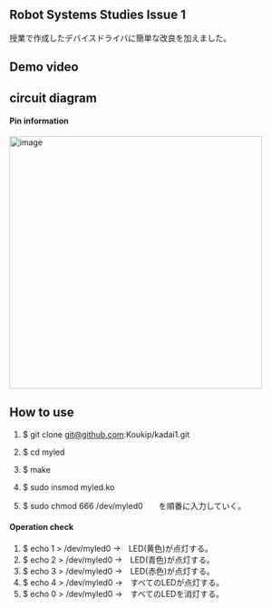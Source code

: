 ## Robot Systems Studies Issue 1

授業で作成したデバイスドライバに簡単な改良を加えました。

## Demo video

## circuit diagram

#### Pin information

<img width="445" alt="image" src="https://user-images.githubusercontent.com/93635163/146634724-6ab11f8a-d45d-4fd2-a36d-2ab32e63be78.png">




## How to use

1.  $ git clone git@github.com:Koukip/kadai1.git

2.  $ cd myled

3.  $ make

4.  $ sudo insmod myled.ko

5.  $ sudo chmod 666 /dev/myled0　　を順番に入力していく。

#### Operation check

1.  $ echo 1 > /dev/myled0   →　LED(黄色)が点灯する。
2.  $ echo 2 > /dev/myled0   →　LED(青色)が点灯する。
3.  $ echo 3 > /dev/myled0   →　LED(赤色)が点灯する。
4.  $ echo 4 > /dev/myled0   →　すべてのLEDが点灯する。
5.  $ echo 0 > /dev/myled0   →　すべてのLEDを消灯する。




 
 
 
 
 

